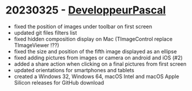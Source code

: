 # 20230325 - [DeveloppeurPascal](https://github.com/DeveloppeurPascal)

* fixed the position of images under toolbar on first screen
* updated git files filters list
* fixed hidden composition display on Mac (TImageControl replace TImageViewer !??)
* fixed the size and position of the fifth image displayed as an ellipse
* fixed adding pictures from images or camera on android and iOS (#2)
* added a share action when clicking on a final pictures from first screen
* updated orientations for smartphones and tablets
* created a Windows 32, Windows 64, macOS Intel and macOS Apple Silicon releases for GitHub download
